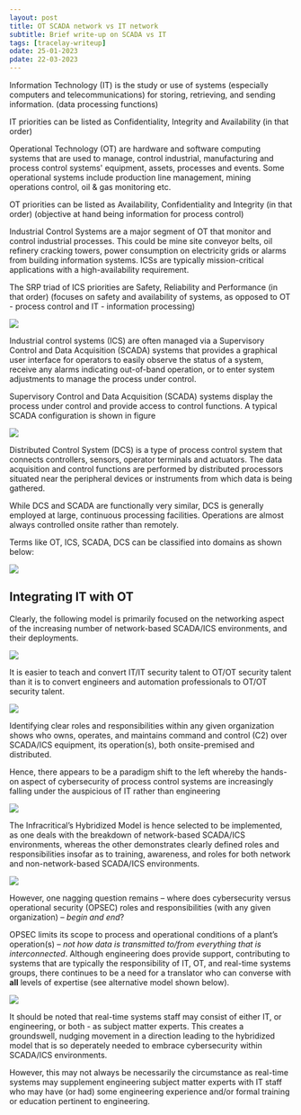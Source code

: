 ```yaml
---
layout: post
title: OT SCADA network vs IT network
subtitle: Brief write-up on SCADA vs IT
tags: [tracelay-writeup]
odate: 25-01-2023
pdate: 22-03-2023
---
```


Information Technology (IT) is the study or use of systems (especially computers and telecommunications) for storing, retrieving, and sending information. (data processing functions)

IT priorities can be listed as Confidentiality, Integrity and Availability (in that order)

Operational Technology (OT) are hardware and software computing systems that are used to manage, control industrial, manufacturing and process control systems' equipment, assets, processes and events. Some operational systems include production line management, mining operations control, oil & gas monitoring etc.

OT priorities can be listed as Availability, Confidentiality and Integrity (in that order) (objective at hand being information for process control)

Industrial Control Systems are a major segment of OT that monitor and control industrial processes. This could be mine site conveyor belts, oil refinery cracking towers, power consumption on electricity grids or alarms from building information systems. ICSs are typically mission-critical applications with a high-availability requirement.

The SRP triad of ICS priorities are Safety, Reliability and Performance (in that order) (focuses on safety and availability of systems, as opposed to OT - process control and IT - information processing)

![](../../../assets/images/OT_SCADA_vs_IT/it-ot-ics-framework-withlogo.png)

Industrial control systems (ICS) are often managed via a Supervisory Control and Data Acquisition (SCADA) systems that provides a graphical user interface for operators to easily observe the status of a system, receive any alarms indicating out-of-band operation, or to enter system adjustments to manage the process under control.

Supervisory Control and Data Acquisition (SCADA) systems display the process under control and provide access to control functions. A typical SCADA configuration is shown in figure

![](../../../assets/images/OT_SCADA_vs_IT/scada_configuration.jpg)

Distributed Control System (DCS) is a type of process control system that connects controllers, sensors, operator terminals and actuators. The data acquisition and control functions are performed by distributed processors situated near the peripheral devices or instruments from which data is being gathered.

While DCS and SCADA are functionally very similar, DCS is generally employed at large, continuous processing facilities. Operations are almost always controlled onsite rather than remotely.

Terms like OT, ICS, SCADA, DCS can be classified into domains as shown below:

![](../../../assets/images/OT_SCADA_vs_IT/ot_ics_scada_dcs.png)

## Integrating IT with OT
Clearly, the following model is primarily focused on the networking aspect of the increasing number of network-based SCADA/ICS environments, and their deployments.

![](../../../assets/images/OT_SCADA_vs_IT/model1.png)

It is easier to teach and convert IT/IT security talent to OT/OT security talent than it is to convert engineers and automation professionals to OT/OT security talent.

![](../../../assets/images/OT_SCADA_vs_IT/integrating_it_and_ot.png)

Identifying clear roles and responsibilities within any given organization shows who owns, operates, and maintains command and control (C2) over SCADA/ICS equipment, its operation(s), both onsite-premised and distributed. 

Hence, there appears to be a paradigm shift to the left whereby the hands-on aspect of cybersecurity of process control systems are increasingly falling under the auspicious of IT rather than engineering

![](../../../assets/images/OT_SCADA_vs_IT/model2.png)

The Infracritical’s Hybridized Model is hence selected to be implemented, as one deals with the breakdown of network-based SCADA/ICS environments, whereas the other demonstrates clearly defined roles and responsibilities insofar as to training, awareness, and roles for both network and non-network-based SCADA/ICS environments.

![](../../../assets/images/OT_SCADA_vs_IT/model3.png)

However, one nagging question remains – where does cybersecurity versus operational security (OPSEC) roles and responsibilities (with any given organization) – _begin and end_?

OPSEC limits its scope to process and operational conditions of a plant’s operation(s) – _not how data is transmitted to/from everything that is interconnected_. Although engineering does provide support, contributing to systems that are typically the responsibility of IT, OT, and real-time systems groups, there continues to be a need for a translator who can converse with **all** levels of expertise (see alternative model shown below).

![](../../../assets/images/OT_SCADA_vs_IT/model4.png)

It should be noted that real-time systems staff may consist of either IT, or engineering, or both - as subject matter experts. This creates a groundswell, nudging movement in a direction leading to the hybridized model that is so deperately needed to embrace cybersecurity within SCADA/ICS environments.

However, this may not always be necessarily the circumstance as real-time systems may supplement engineering subject matter experts with IT staff who may have (or had) some engineering experience and/or formal training or education pertinent to engineering.